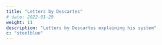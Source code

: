 ```yaml
---
title: "Letters by Descartes"
# date: 2022-01-29
weight: 11
description: "Letters by Descartes explaining his system"
c: "steelblue"
---
```

